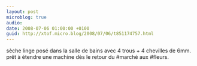 ```yaml
---
layout: post
microblog: true
audio: 
date: 2008-07-06 01:00:00 +0100
guid: http://xtof.micro.blog/2008/07/06/t851174757.html
---
```

sèche linge posé dans la salle de bains avec 4 trous + 4 chevilles de 6mm. prêt à étendre une machine dès le retour du #marché aux #fleurs.
